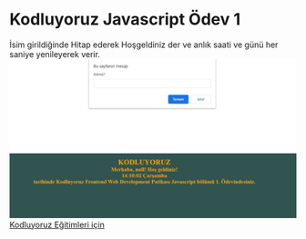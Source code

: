# Kodluyoruz Javascript Ödev 1

İsim girildiğinde Hitap ederek Hoşgeldiniz der ve anlık saati ve günü her saniye yenileyerek verir.
![](screenshort-1.PNG)
![](screenshort-2.PNG)
[Kodluyoruz Eğitimleri için](https://academy.patika.dev/referral/yunusugdul)

